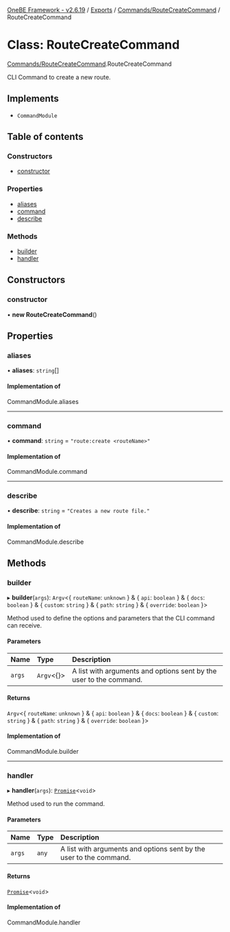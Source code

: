 [OneBE Framework - v2.6.19](../README.md) / [Exports](../modules.md) / [Commands/RouteCreateCommand](../modules/Commands_RouteCreateCommand.md) / RouteCreateCommand

# Class: RouteCreateCommand

[Commands/RouteCreateCommand](../modules/Commands_RouteCreateCommand.md).RouteCreateCommand

CLI Command to create a new route.

## Implements

- `CommandModule`

## Table of contents

### Constructors

- [constructor](Commands_RouteCreateCommand.RouteCreateCommand.md#constructor)

### Properties

- [aliases](Commands_RouteCreateCommand.RouteCreateCommand.md#aliases)
- [command](Commands_RouteCreateCommand.RouteCreateCommand.md#command)
- [describe](Commands_RouteCreateCommand.RouteCreateCommand.md#describe)

### Methods

- [builder](Commands_RouteCreateCommand.RouteCreateCommand.md#builder)
- [handler](Commands_RouteCreateCommand.RouteCreateCommand.md#handler)

## Constructors

### constructor

• **new RouteCreateCommand**()

## Properties

### aliases

• **aliases**: `string`[]

#### Implementation of

CommandModule.aliases

___

### command

• **command**: `string` = `"route:create <routeName>"`

#### Implementation of

CommandModule.command

___

### describe

• **describe**: `string` = `"Creates a new route file."`

#### Implementation of

CommandModule.describe

## Methods

### builder

▸ **builder**(`args`): `Argv`<{ `routeName`: `unknown`  } & { `api`: `boolean`  } & { `docs`: `boolean`  } & { `custom`: `string`  } & { `path`: `string`  } & { `override`: `boolean`  }\>

Method used to define the options and parameters that the CLI command
can receive.

#### Parameters

| Name | Type | Description |
| :------ | :------ | :------ |
| `args` | `Argv`<{}\> | A list with arguments and options sent by the user to the command. |

#### Returns

`Argv`<{ `routeName`: `unknown`  } & { `api`: `boolean`  } & { `docs`: `boolean`  } & { `custom`: `string`  } & { `path`: `string`  } & { `override`: `boolean`  }\>

#### Implementation of

CommandModule.builder

___

### handler

▸ **handler**(`args`): [`Promise`]( https://developer.mozilla.org/en-US/docs/Web/JavaScript/Reference/Global_Objects/Promise )<`void`\>

Method used to run the command.

#### Parameters

| Name | Type | Description |
| :------ | :------ | :------ |
| `args` | `any` | A list with arguments and options sent by the user to the command. |

#### Returns

[`Promise`]( https://developer.mozilla.org/en-US/docs/Web/JavaScript/Reference/Global_Objects/Promise )<`void`\>

#### Implementation of

CommandModule.handler
